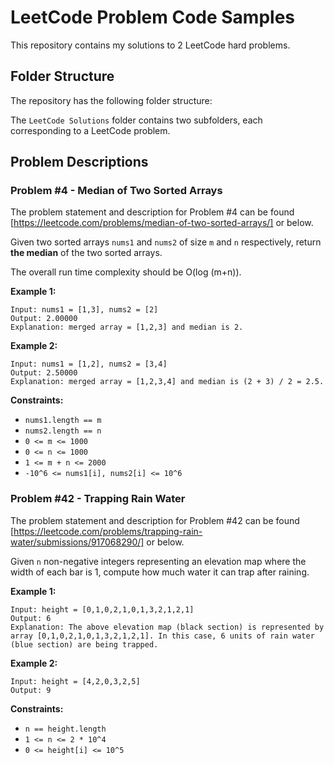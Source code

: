 # LeetCode Problem Code Samples
This repository contains my solutions to 2 LeetCode hard problems.


## Folder Structure
The repository has the following folder structure:

The `LeetCode Solutions` folder contains two subfolders, each corresponding to a LeetCode problem. 


## Problem Descriptions
### Problem #4 - Median of Two Sorted Arrays
The problem statement and description for Problem #4 can be found [https://leetcode.com/problems/median-of-two-sorted-arrays/] or below.

Given two sorted arrays `nums1` and `nums2` of size `m` and `n` respectively, return **the median** of the two sorted arrays.

The overall run time complexity should be O(log (m+n)).


**Example 1:**
```
Input: nums1 = [1,3], nums2 = [2]
Output: 2.00000
Explanation: merged array = [1,2,3] and median is 2.
```

**Example 2:**
```
Input: nums1 = [1,2], nums2 = [3,4]
Output: 2.50000
Explanation: merged array = [1,2,3,4] and median is (2 + 3) / 2 = 2.5.
```

**Constraints:**
* `nums1.length == m`
* `nums2.length == n`
* `0 <= m <= 1000`
* `0 <= n <= 1000`
* `1 <= m + n <= 2000`
* `-10^6 <= nums1[i], nums2[i] <= 10^6`

### Problem #42 - Trapping Rain Water
The problem statement and description for Problem #42 can be found [https://leetcode.com/problems/trapping-rain-water/submissions/917068290/] or below.

Given `n` non-negative integers representing an elevation map where the width of each bar is 1, compute how much water it can trap after raining.


**Example 1:**
```
Input: height = [0,1,0,2,1,0,1,3,2,1,2,1]
Output: 6
Explanation: The above elevation map (black section) is represented by array [0,1,0,2,1,0,1,3,2,1,2,1]. In this case, 6 units of rain water (blue section) are being trapped.
```

**Example 2:**
```
Input: height = [4,2,0,3,2,5]
Output: 9
```

**Constraints:**
* `n == height.length`
* `1 <= n <= 2 * 10^4`
* `0 <= height[i] <= 10^5`
